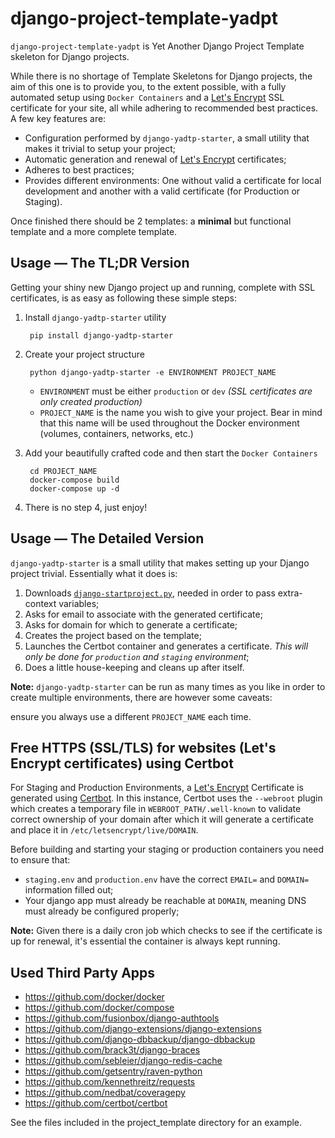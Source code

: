 # django-project-template-yadpt

`django-project-template-yadpt` is Yet Another Django Project Template skeleton for Django projects.

While there is no shortage of Template Skeletons for Django projects, the aim of this one is to provide you, to the extent possible, with a fully automated setup using `Docker Containers` and a [Let's Encrypt](https://letsencrypt.org) SSL certificate for your site, all while adhering to recommended best practices. A few key features are:

- Configuration performed by `django-yadtp-starter`, a small utility that makes it trivial to setup your project;
- Automatic generation and renewal of [Let's Encrypt](https://letsencrypt.org) certificates;
- Adheres to best practices;
- Provides different environments: One without valid a certificate for local development and another with a valid certificate (for Production or Staging).

Once finished there should be 2 templates: a **minimal** but functional template and a more complete template.

## Usage — The TL;DR Version

Getting your shiny new Django project up and running, complete with SSL certificates, is as easy as following these simple steps:

1. Install `django-yadtp-starter` utility

		pip install django-yadtp-starter

2. Create your project structure

		python django-yadtp-starter -e ENVIRONMENT PROJECT_NAME

	- `ENVIRONMENT` must be either `production` or `dev` _(SSL certificates are only created production)_
	- `PROJECT_NAME` is the name you wish to give your project. Bear in mind that this name will be used throughout the Docker environment (volumes, containers, networks, etc.)

3. Add your beautifully crafted code and then start the `Docker Containers`

		cd PROJECT_NAME
		docker-compose build
		docker-compose up -d

4. There is no step 4, just enjoy!


## Usage — The Detailed Version

`django-yadtp-starter` is a small utility that makes setting up your Django project trivial. Essentially what it does is:

1. Downloads [`django-startproject.py`](https://github.com/psychok7/django-startproject-plus/blob/master/django-startproject.py), needed in order to pass extra-context variables;
2. Asks for email to associate with the generated certificate;
3. Asks for domain for which to generate a certificate;
4. Creates the project based on the template;
5. Launches the Certbot container and generates a certificate. _This will only be done for `production` and `staging` environment_;
6. Does a little house-keeping and cleans up after itself.

**Note:** `django-yadtp-starter` can be run as many times as you like in order to create multiple environments, there are however some caveats:

ensure you always use a different `PROJECT_NAME` each time.





## Free HTTPS (SSL/TLS) for websites (Let's Encrypt certificates) using Certbot


For Staging and Production Environments, a [Let's Encrypt](https://letsencrypt.org) Certificate is generated using [Certbot](https://certbot.eff.org).
In this instance, Certbot uses the `--webroot` plugin which creates a temporary file in `WEBROOT_PATH/.well-known` to validate correct ownership of your domain after which it will generate a certificate and place it in `/etc/letsencrypt/live/DOMAIN`.

Before building and starting your staging or production containers you need to ensure that:

- `staging.env` and `production.env` have the correct `EMAIL=` and `DOMAIN=` information filled out;
- Your django app must already be reachable at `DOMAIN`, meaning DNS must already be configured properly;

**Note:** Given there is a daily cron job which checks to see if the certificate is up for renewal, it's essential the container is always kept running.


## Used Third Party Apps

 - https://github.com/docker/docker
 - https://github.com/docker/compose
 - https://github.com/fusionbox/django-authtools
 - https://github.com/django-extensions/django-extensions
 - https://github.com/django-dbbackup/django-dbbackup
 - https://github.com/brack3t/django-braces
 - https://github.com/sebleier/django-redis-cache
 - https://github.com/getsentry/raven-python
 - https://github.com/kennethreitz/requests
 - https://github.com/nedbat/coveragepy
 - https://github.com/certbot/certbot

See the files included in the project_template directory for an example.
